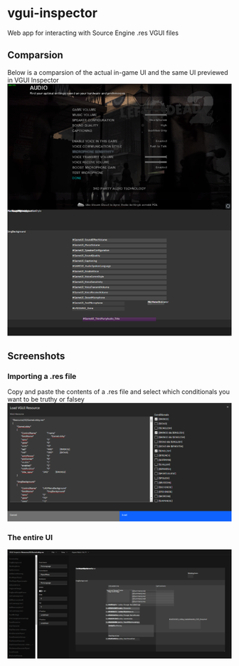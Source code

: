 # vgui-inspector
 Web app for interacting with Source Engine .res VGUI files
 
## Comparsion
Below is a comparsion of the actual in-game UI and the same UI previewed in VGUI Inspector
![Comparsion](/media/comparison.png)


## Screenshots

### Importing a .res file
Copy and paste the contents of a .res file and select which conditionals you want to be truthy or falsey
![Import](/media/importing.png)

### The entire UI
![UI](/media/example.png)
